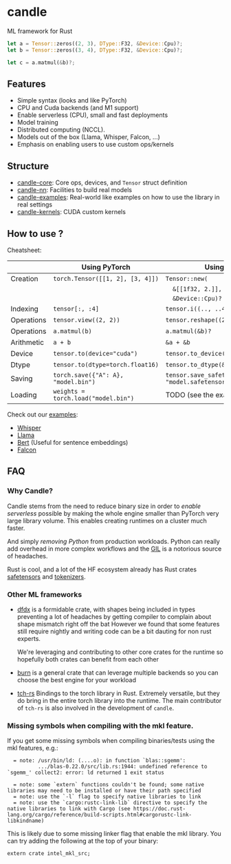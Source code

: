# candle
ML framework for Rust

```rust
let a = Tensor::zeros((2, 3), DType::F32, &Device::Cpu)?;
let b = Tensor::zeros((3, 4), DType::F32, &Device::Cpu)?;

let c = a.matmul(&b)?;
```

## Features

- Simple syntax (looks and like PyTorch)
- CPU and Cuda backends (and M1 support)
- Enable serverless (CPU), small and fast deployments
- Model training
- Distributed computing (NCCL).
- Models out of the box (Llama, Whisper, Falcon, ...)
- Emphasis on enabling users to use custom ops/kernels

## Structure

- [candle-core](./candle-core): Core ops, devices, and `Tensor` struct definition
- [candle-nn](./candle-nn/): Facilities to build real models
- [candle-examples](./candle-examples/): Real-world like examples on how to use the library in real settings
- [candle-kernels](./candle-kernels/): CUDA custom kernels

## How to use ?

Cheatsheet:

|            | Using PyTorch                            | Using Candle                                                     |
|------------|------------------------------------------|------------------------------------------------------------------|
| Creation   | `torch.Tensor([[1, 2], [3, 4]])`         | `Tensor::new(`                                                   |
|            |                                          | `  &[[1f32, 2.]], [3., 4.]],`                                    |
|            |                                          | `  &Device::Cpu)?`                                               |
| Indexing   | `tensor[:, :4]`                          | `tensor.i((.., ..4))?`                                           |
| Operations | `tensor.view((2, 2))`                    | `tensor.reshape((2, 2))?`                                        |
| Operations | `a.matmul(b)`                            | `a.matmul(&b)?`                                                  |
| Arithmetic | `a + b`                                  | `&a + &b`                                                        |
| Device     | `tensor.to(device="cuda")`               | `tensor.to_device(&Device::Cuda(0))?`                            |
| Dtype      | `tensor.to(dtype=torch.float16)`         | `tensor.to_dtype(&DType::F16)?`                                  |
| Saving     | `torch.save({"A": A}, "model.bin")`      | `tensor.save_safetensors("A", "model.safetensors")?`             |
| Loading    | `weights = torch.load("model.bin")`      | TODO (see the examples for now)                                  |


Check out our [examples](./candle-examples/examples/):

- [Whisper](./candle-examples/examples/whisper/)
- [Llama](./candle-examples/examples/llama/)
- [Bert](./candle-examples/examples/bert/) (Useful for sentence embeddings)
- [Falcon](./candle-examples/examples/falcon/)



## FAQ

### Why Candle?

Candle stems from the need to reduce binary size in order to *enable serverless*
possible by making the whole engine smaller than PyTorch very large library volume.
This enables creating runtimes on a cluster much faster.

And simply *removing Python* from production workloads.
Python can really add overhead in more complex workflows and the [GIL](https://www.backblaze.com/blog/the-python-gil-past-present-and-future/) is a notorious source of headaches.

Rust is cool, and a lot of the HF ecosystem already has Rust crates [safetensors](https://github.com/huggingface/safetensors) and [tokenizers](https://github.com/huggingface/tokenizers).


### Other ML frameworks

- [dfdx](https://github.com/coreylowman/dfdx) is a formidable crate, with shapes being included
  in types preventing a lot of headaches by getting compiler to complain about shape mismatch right off the bat
  However we found that some features still require nightly and writing code can be a bit dauting for non rust experts.

  We're leveraging and contributing to other core crates for the runtime so hopefully both crates can benefit from each
  other

- [burn](https://github.com/burn-rs/burn) is a general crate that can leverage multiple backends so you can choose the best
  engine for your workload

- [tch-rs](https://github.com/LaurentMazare/tch-rs.git) Bindings to the torch library in Rust. Extremely versatile, but they 
  do bring in the entire torch library into the runtime. The main contributor of `tch-rs` is also involved in the development
  of `candle`.

### Missing symbols when compiling with the mkl feature.

If you get some missing symbols when compiling binaries/tests using the mkl
features, e.g.:
```
  = note: /usr/bin/ld: (....o): in function `blas::sgemm':
          .../blas-0.22.0/src/lib.rs:1944: undefined reference to `sgemm_' collect2: error: ld returned 1 exit status

  = note: some `extern` functions couldn't be found; some native libraries may need to be installed or have their path specified
  = note: use the `-l` flag to specify native libraries to link
  = note: use the `cargo:rustc-link-lib` directive to specify the native libraries to link with Cargo (see https://doc.rust-lang.org/cargo/reference/build-scripts.html#cargorustc-link-libkindname)
```

This is likely due to some missing linker flag that enable the mkl library. You
can try adding the following at the top of your binary:
```
extern crate intel_mkl_src;
```
